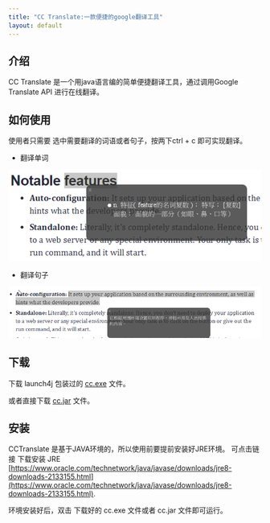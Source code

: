 ```yaml
---
title: "CC Translate:一款便捷的google翻译工具"
layout: default
---
```


## <span id = "introduce">介绍</span>
CC Translate 是一个用java语言编的简单便捷翻译工具，通过调用Google Translate API 进行在线翻译。

## <span id = "howto">如何使用</span>
使用者只需要 选中需要翻译的词语或者句子，按两下ctrl + c 即可实现翻译。

- 翻译单词

![](2019-03-04-13-39-12.png)

- 翻译句子

![](2019-03-04-13-40-20.png)

## <span id = "download">下载</span>

下载 launch4j 包装过的 [cc.exe](cc.exe) 文件。

或者直接下载 [cc.jar](cc.jar)  文件。

## <span id = "install">安装</span>

CCTranslate 是基于JAVA环境的，所以使用前要提前安装好JRE环境。
可点击链接 下载安装 JRE [https://www.oracle.com/technetwork/java/javase/downloads/jre8-downloads-2133155.html](https://www.oracle.com/technetwork/java/javase/downloads/jre8-downloads-2133155.html).

环境安装好后，双击 下载好的 cc.exe 文件或者 cc.jar 文件即可运行。
